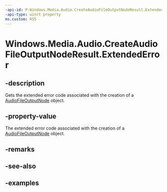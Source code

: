 ```yaml
---
-api-id: P:Windows.Media.Audio.CreateAudioFileOutputNodeResult.ExtendedError
-api-type: winrt property
ms.custom: RS5
---
```


<!-- Property syntax.
public HResult ExtendedError { get; }
-->

# Windows.Media.Audio.CreateAudioFileOutputNodeResult.ExtendedError

## -description
Gets the extended error code associated with the creation of a [AudioFileOutputNode](audiofileoutputnode.md) object.

## -property-value
The extended error code associated with the creation of a [AudioFileOutputNode](audiofileoutputnode.md) object. 

## -remarks

## -see-also

## -examples

